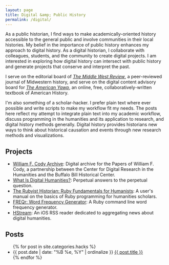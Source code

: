 ```yaml
---
layout: page
title: Digital &amp; Public History
permalink: /digital/
---
```


As a public historian, I find ways to make academically-oriented history
accessible to the general public and involve communities in their local
histories. My belief in the importance of public history enhances my
approach to digital history. As a digital historian, I collaborate with
colleagues, students, and the community to create digital projects. I am
interested in exploring how digital history can intersect with public
history and generate projects that conserve and interpret the past.

I serve on the editorial board of *[The Middle West Review][]*, a
peer-reviewed journal of Midwestern history, and serve on the digital
content advisory board for *[The American Yawp][]*, an online, free,
collaboratively-written textbook of American History.

I'm also something of a scholar-hacker. I prefer plain text where ever
possible and write scripts to make my workflow fit my needs. The posts
here reflect my attempt to integrate plain text into my academic
workflow, discuss programming in the humanities and its application to
research, and digital history methods generally. Digital history
provides historians new ways to think about historical causation and
events through new research methods and visualizations.

## Projects

* [William F. Cody Archive](http://codyarchive.org/): Digital archive for the Papers of William F. Cody, a partnership between the Center for Digital Research in the Humanities and the Buffalo Bill Historical Center.
* [What Is Digital Humanities?](http://whatisdigitalhumanities.com): Perpetual answers to the perpetual question.
* [The Rubyist Historian: Ruby Fundamentals for Humanists](http://hepplerj.github.com/rubyist-historian/): A user's manual on the basics of Ruby programming for humanities scholars.
* [FREQr: Word Frequency Generator](https://github.com/hepplerj/FREQr): A Ruby command line word frequency generator.
* [HStream](https://github.com/hepplerj/HStream): An iOS RSS reader dedicated to aggregating news about digital humanities.

## Posts

<ul class="listing">
{% for post in site.categories.hacks %}
    <li>
        <span>{{ post.date | date: "%B %e, %Y" | ordinalize  }}</span>
        <a href="{{ post.url }}">{{ post.title }}</a>
    </li>
{% endfor %}
</ul>

[The Middle West Review]: https://uimiddle.wordpress.com/
[The American Yawp]: http://www.americanyawp.com/
